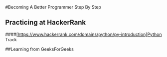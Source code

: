 #Becoming A Better Programmer Step By Step

## Practicing at HackerRank 
####[https://www.hackerrank.com/domains/python/py-introduction]Python Track

##Learning from GeeksForGeeks
